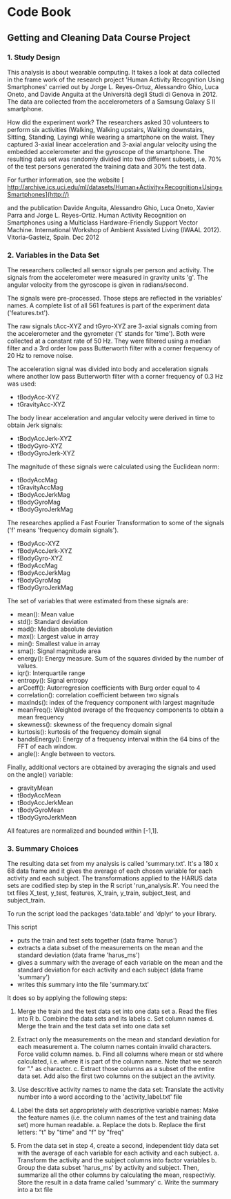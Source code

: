 # Code Book

## Getting and Cleaning Data Course Project

### 1. Study Design
 This analysis is about wearable computing. It takes a look at data collected in the frame work of the research project 'Human Activity Recognition Using Smartphones' carried out by Jorge L. Reyes-Ortuz, Alessandro Ghio, Luca Oneto, and Davide Anguita at the Università degli Studi di Genova in 2012. The data are collected from the accelerometers of a Samsung Galaxy S II smartphone.
 
 How did the experiment work? The researchers asked 30 volunteers to perform six activities (Walking, Walking upstairs, Walking downstairs, Sitting, Standing, Laying) while wearing a smartphone on the waist. They captured 3-axial linear acceleration and 3-axial angular velocity using the embedded accelerometer and the gyroscope of the smartphone. The resulting data set was randomly divided into two different subsets, i.e. 70% of the test persons generated the training data and 30% the test data.
 
 For further information, see the website [ http://archive.ics.uci.edu/ml/datasets/Human+Activity+Recognition+Using+Smartphones](http://)
 
 and the publication
 Davide Anguita, Alessandro Ghio, Luca Oneto, Xavier Parra and Jorge L. Reyes-Ortiz. Human Activity Recognition on Smartphones using a Multiclass Hardware-Friendly Support Vector Machine. International Workshop of Ambient Assisted Living (IWAAL 2012). Vitoria-Gasteiz, Spain. Dec 2012
 
### 2. Variables in the Data Set

The researchers collected all sensor signals per person and activity. The signals from the accelerometer were measured in gravity units 'g'. The angular velocity from the gyroscope is given in radians/second. 

The signals were pre-processed. Those steps are reflected in the variables' names. A complete list of all 561 features is part of the experiment data ('features.txt').

The raw signals tAcc-XYZ and tGyro-XYZ are 3-axial signals coming from the accelerometer and the gyrometer ('t' stands for 'time'). Both were collected at a constant rate of 50 Hz. They were filtered using a median filter and a 3rd order low pass Butterworth filter with a corner frequency of 20 Hz to remove noise.

The acceleration signal was divided into body and acceleration signals where another low pass Butterworth filter with a corner frequency of 0.3 Hz was used:
- tBodyAcc-XYZ
- tGravityAcc-XYZ

The body linear acceleration and angular velocity were derived in time to obtain Jerk signals:
- tBodyAccJerk-XYZ
- tBodyGyro-XYZ
- tBodyGyroJerk-XYZ

The magnitude of these signals were calculated using the Euclidean norm:
- tBodyAccMag
- tGravityAccMag
- tBodyAccJerkMag
- tBodyGyroMag
- tBodyGyroJerkMag

The researches applied a Fast Fourier Transformation to some of the signals ('f' means 'frequency domain signals').
- fBodyAcc-XYZ
- fBodyAccJerk-XYZ
- fBodyGyro-XYZ
- fBodyAccMag
- fBodyAccJerkMag
- fBodyGyroMag
- fBodyGyroJerkMag


The set of variables that were estimated from these signals are: 

- mean(): Mean value
- std(): Standard deviation
- mad(): Median absolute deviation 
- max(): Largest value in array
- min(): Smallest value in array
- sma(): Signal magnitude area
- energy(): Energy measure. Sum of the squares divided by the number of values. 
- iqr(): Interquartile range 
- entropy(): Signal entropy
- arCoeff(): Autorregresion coefficients with Burg order equal to 4
- correlation(): correlation coefficient between two signals
- maxInds(): index of the frequency component with largest magnitude
- meanFreq(): Weighted average of the frequency components to obtain a mean frequency
- skewness(): skewness of the frequency domain signal 
- kurtosis(): kurtosis of the frequency domain signal 
- bandsEnergy(): Energy of a frequency interval within the 64 bins of the FFT of each window.
- angle(): Angle between to vectors.

Finally, additional vectors are obtained by averaging the signals and used on the angle() variable:

- gravityMean
- tBodyAccMean
- tBodyAccJerkMean
- tBodyGyroMean
- tBodyGyroJerkMean

All features are normalized and bounded within [-1,1].


### 3. Summary Choices
The resulting data set from my analysis is called 'summary.txt'. It's a 180 x 68 data frame and it gives the average of each chosen variable for each activity and each subject. The transformations applied to the HARUS data sets are codified step by step in the R script 'run_analysis.R'. You need the txt files X_test, y_test, features, X_train, y_train, subject_test, and subject_train. 

To run the script load the packages 'data.table' and 'dplyr' to your library.

This script 
 - puts the train and test sets together (data frame 'harus') 
 - extracts a data subset of the measurements on the mean and the standard deviation (data frame 'harus_ms')
 - gives a summary with the average of each variable on the mean and the standard deviation for each activity and each subject (data frame 'summary')
 - writes this summary into the file 'summary.txt'

It does so by applying the following steps:

1. Merge the train and the test data set into one data set
	a. Read the files into R
	b. Combine the data sets and its labels
	c. Set column names
	d. Merge the train and the test data set into one data set
        
2. Extract only the measurements on the mean and standard deviation for each measurement
	a. The column names contain invalid characters. Force valid column names.
	b. Find all columns where mean or std where calculated, i.e. where it is part of the column name. Note that we search for "." as  character.
	c. Extract those columns as a subset of the entire data set. Add also the first two columns on the subject an the avtivity.
        
3. Use descritive activity names to name the data set: Translate the activity number into a word according to the 'activity_label.txt' file

4. Label the data set appropriately with descriptive variable names: Make the feature names (i.e. the column names of the test and training data set) more human readable.
	a. Replace the dots
	b. Replace the first letters: "t" by "time" and "f" by "freq"
        
5. From the data set in step 4, create a second, independent tidy data set with the average of each variable for each activity and each subject.
	a. Transform the activity and the subject columns into factor variables
	b. Group the data subset 'harus_ms' by activity and subject. Then, summarize all the other columns by calculating the mean, respectivly. Store the result in a data frame called 'summary'
    c. Write the summary into a txt file




